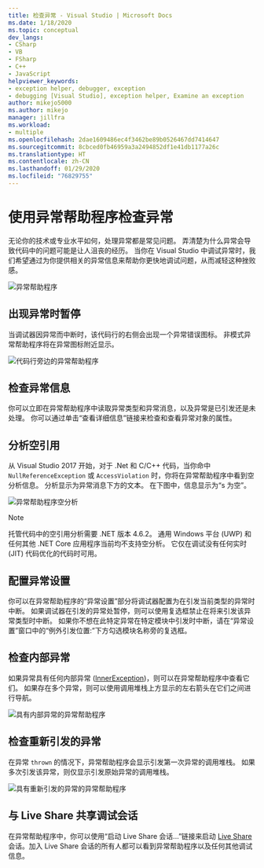 ```yaml
---
title: 检查异常 - Visual Studio | Microsoft Docs
ms.date: 1/18/2020
ms.topic: conceptual
dev_langs:
- CSharp
- VB
- FSharp
- C++
- JavaScript
helpviewer_keywords:
- exception helper, debugger, exception
- debugging [Visual Studio], exception helper, Examine an exception
author: mikejo5000
ms.author: mikejo
manager: jillfra
ms.workload:
- multiple
ms.openlocfilehash: 2dae1609486ec4f3462be89b0526467dd7414647
ms.sourcegitcommit: 8cbced0fb46959a3a2494852df1e41db1177a26c
ms.translationtype: HT
ms.contentlocale: zh-CN
ms.lasthandoff: 01/29/2020
ms.locfileid: "76829755"
---
```

# <a name="inspect-an-exception-using-the-exception-helper"></a>使用异常帮助程序检查异常 

无论你的技术或专业水平如何，处理异常都是常见问题。 弄清楚为什么异常会导致代码中的问题可能是让人沮丧的经历。 当你在 Visual Studio 中调试异常时，我们希望通过为你提供相关的异常信息来帮助你更快地调试问题，从而减轻这种挫败感。

![异常帮助程序](media/debugger-exception-helper-default.png)

## <a name="pause-on-the-exception"></a>出现异常时暂停
当调试器因异常而中断时，该代码行的右侧会出现一个异常错误图标。 非模式异常帮助程序将在异常图标附近显示。

![代码行旁边的异常帮助程序](media/debugger-exception-helper-locerror.png)

## <a name="inspect-exception-info"></a>检查异常信息
你可以立即在异常帮助程序中读取异常类型和异常消息，以及异常是已引发还是未处理。 你可以通过单击“查看详细信息”链接来检查和查看异常对象的属性。

## <a name="analyze-null-references"></a>分析空引用
从 Visual Studio 2017 开始，对于 .Net 和 C/C++ 代码，当你命中 `NullReferenceException` 或 `AccessViolation` 时，你将在异常帮助程序中看到空分析信息。 分析显示为异常消息下方的文本。 在下图中，信息显示为“s 为空”。

![异常帮助程序空分析](media/debugger-exception-helper-default.png)


> [!NOTE]
> 托管代码中的空引用分析需要 .NET 版本 4.6.2。 通用 Windows 平台 (UWP) 和任何其他 .NET Core 应用程序当前均不支持空分析。 它仅在调试没有任何实时 (JIT) 代码优化的代码时可用。

## <a name="configure-exception-settings"></a>配置异常设置 
你可以在异常帮助程序的“异常设置”部分将调试器配置为在引发当前类型的异常时中断。 如果调试器在引发的异常处暂停，则可以使用复选框禁止在将来引发该异常类型时中断。 如果你不想在此特定异常在特定模块中引发时中断，请在“异常设置”窗口中的“例外引发位置:”下方勾选模块名称旁的复选框。 

## <a name="inspect-inner-exceptions"></a>检查内部异常 
如果异常具有任何内部异常 ([InnerException](https://docs.microsoft.com/dotnet/api/system.exception.innerexception))，则可以在异常帮助程序中查看它们。 如果存在多个异常，则可以使用调用堆栈上方显示的左右箭头在它们之间进行导航。

![具有内部异常的异常帮助程序](media/debugger-exception-helper-innerexception.png)

## <a name="inspect-rethrown-exceptions"></a>检查重新引发的异常
在异常 `thrown` 的情况下，异常帮助程序会显示引发第一次异常的调用堆栈。 如果多次引发该异常，则仅显示引发原始异常的调用堆栈。

![具有重新引发的异常的异常帮助程序](media/debugger-exception-helper-innerexception.png)

## <a name="share-a-debug-session-with-live-share"></a>与 Live Share 共享调试会话
在异常帮助程序中，你可以使用“启动 Live Share 会话...”链接来启动 [Live Share](https://docs.microsoft.com/visualstudio/liveshare/) 会话。加入 Live Share 会话的所有人都可以看到异常帮助程序以及任何其他调试信息。
